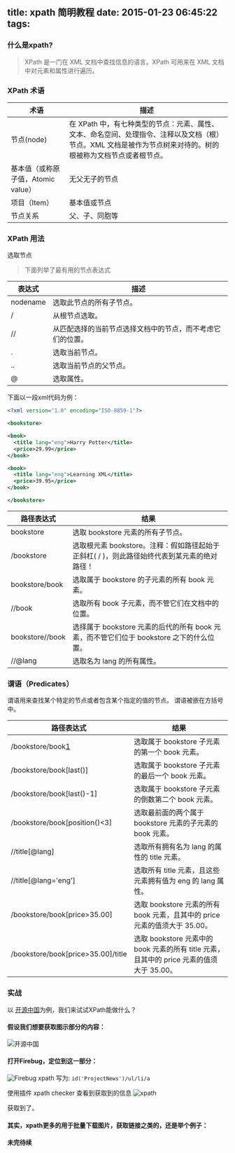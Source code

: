 title: xpath 简明教程
date: 2015-01-23 06:45:22
tags:
---

### 什么是xpath?

> XPath 是一门在 XML 文档中查找信息的语言。XPath 可用来在 XML 文档中对元素和属性进行遍历。

### XPath 术语

|术语|描述|
|-|-|
|节点(node)|在 XPath 中，有七种类型的节点：元素、属性、文本、命名空间、处理指令、注释以及文档（根）节点。XML 文档是被作为节点树来对待的。树的根被称为文档节点或者根节点。|
|基本值（或称原子值，Atomic value）|无父无子的节点|
|项目（Item）|基本值或节点|
|节点关系|父、子、同胞等|


### XPath 用法

选取节点

> 下面列举了最有用的节点表达式

|表达式|描述|
|-|-|
|nodename|选取此节点的所有子节点。|
|/|从根节点选取。|
|//|从匹配选择的当前节点选择文档中的节点，而不考虑它们的位置。|
|.| 	选取当前节点。|
|.. 	|选取当前节点的父节点。|
|@ |	选取属性。|

下面以一段xml代码为例：

```xml
<?xml version="1.0" encoding="ISO-8859-1"?>

<bookstore>

<book>
  <title lang="eng">Harry Potter</title>
  <price>29.99</price>
</book>

<book>
  <title lang="eng">Learning XML</title>
  <price>39.95</price>
</book>

</bookstore>
```

|路径表达式 |	结果|
|-|-|
|bookstore |	选取 bookstore 元素的所有子节点。|
|/bookstore 	|选取根元素 bookstore。注释：假如路径起始于正斜杠( / )，则此路径始终代表到某元素的绝对路径！|
|bookstore/book |	选取属于 bookstore 的子元素的所有 book 元素。|
|//book |	选取所有 book 子元素，而不管它们在文档中的位置。|
|bookstore//book |	选择属于 bookstore 元素的后代的所有 book 元素，而不管它们位于 bookstore 之下的什么位置。|
|//@lang |	选取名为 lang 的所有属性。|

### 谓语（Predicates）

谓语用来查找某个特定的节点或者包含某个指定的值的节点。
谓语被嵌在方括号中。

|路径表达式 |	结果|
|-|-|
|/bookstore/book[1] |	选取属于 bookstore 子元素的第一个 book 元素。|
|/bookstore/book[last()] |	选取属于 bookstore 子元素的最后一个 book 元素。|
|/bookstore/book[last()-1] |	选取属于 bookstore 子元素的倒数第二个 book 元素。|
|/bookstore/book[position()<3] |	选取最前面的两个属于 bookstore 元素的子元素的 book 元素。|
|//title[@lang] |	选取所有拥有名为 lang 的属性的 title 元素。|
|//title[@lang='eng'] |	选取所有 title 元素，且这些元素拥有值为 eng 的 lang 属性。|
|/bookstore/book[price>35.00] |	选取 bookstore 元素的所有 book 元素，且其中的 price 元素的值须大于 35.00。|
|/bookstore/book[price>35.00]/title |	选取 bookstore 元素中的 book 元素的所有 title 元素，且其中的 price 元素的值须大于 35.00。|

### 实战

以 [开源中国][1]为例，我们来试试XPath能做什么？
#### 假设我们想要获取图示部分的内容：
![开源中国][2]

#### 打开Firebug，定位到这一部分：
![Firebug][3]
xpath 写为: `id('ProjectNews')/ul/li/a`

使用插件 xpath checker 查看到获取到的信息
![xpath][4]

获取到了。

#### 其实，xpath更多的用于批量下载图片，获取链接之类的，还是举个例子：

#### 未完待续

  [1]: http://www.oschina.net/ "开源中国"
  [2]: http://harchiko.qiniudn.com/how-to-use-xpath/oschina.png "开源中国"
  [3]: http://harchiko.qiniudn.com/how-to-use-xpath/oschina-firebug.png "firebug"
  [4]: http://harchiko.qiniudn.com/how-to-use-xpath/xpath.png "xpath"